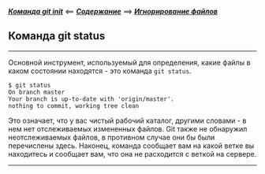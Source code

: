 ***[Команда git init](./init.md)*** <== ***[Содержание](./readme.md)*** ==> ***[ Игнорирование файлов](./ignor.md)***


## Команда git status

---

Основной инструмент, используемый для определения, какие файлы в каком состоянии находятся - это команда `git status`. 

```
$ git status
On branch master
Your branch is up-to-date with 'origin/master'.
nothing to commit, working tree clean
```

Это означает, что у вас чистый рабочий каталог, другими словами - в нем нет отслеживаемых измененных файлов. Git также не обнаружил неотслеживаемых файлов, в противном случае они бы были перечислены здесь. Наконец, команда сообщает вам на какой ветке вы находитесь и сообщает вам, что она не расходится с веткой на сервере.

----